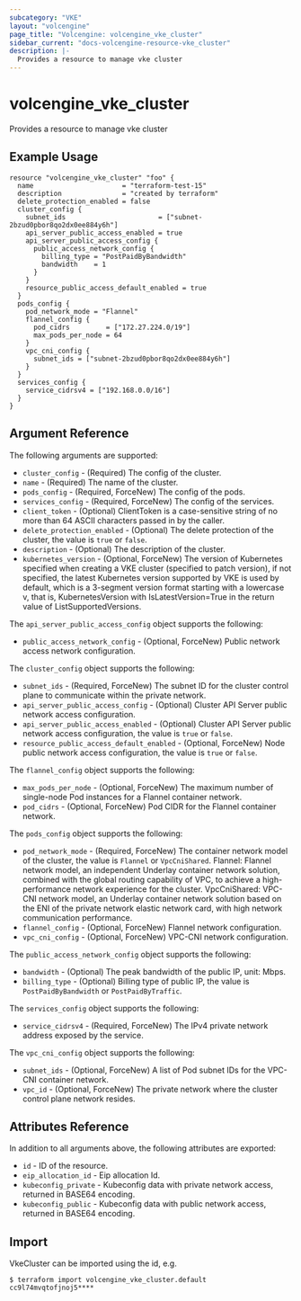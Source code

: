 ```yaml
---
subcategory: "VKE"
layout: "volcengine"
page_title: "Volcengine: volcengine_vke_cluster"
sidebar_current: "docs-volcengine-resource-vke_cluster"
description: |-
  Provides a resource to manage vke cluster
---
```

# volcengine_vke_cluster
Provides a resource to manage vke cluster
## Example Usage
```hcl
resource "volcengine_vke_cluster" "foo" {
  name                      = "terraform-test-15"
  description               = "created by terraform"
  delete_protection_enabled = false
  cluster_config {
    subnet_ids                       = ["subnet-2bzud0pbor8qo2dx0ee884y6h"]
    api_server_public_access_enabled = true
    api_server_public_access_config {
      public_access_network_config {
        billing_type = "PostPaidByBandwidth"
        bandwidth    = 1
      }
    }
    resource_public_access_default_enabled = true
  }
  pods_config {
    pod_network_mode = "Flannel"
    flannel_config {
      pod_cidrs         = ["172.27.224.0/19"]
      max_pods_per_node = 64
    }
    vpc_cni_config {
      subnet_ids = ["subnet-2bzud0pbor8qo2dx0ee884y6h"]
    }
  }
  services_config {
    service_cidrsv4 = ["192.168.0.0/16"]
  }
}
```
## Argument Reference
The following arguments are supported:
* `cluster_config` - (Required) The config of the cluster.
* `name` - (Required) The name of the cluster.
* `pods_config` - (Required, ForceNew) The config of the pods.
* `services_config` - (Required, ForceNew) The config of the services.
* `client_token` - (Optional) ClientToken is a case-sensitive string of no more than 64 ASCII characters passed in by the caller.
* `delete_protection_enabled` - (Optional) The delete protection of the cluster, the value is `true` or `false`.
* `description` - (Optional) The description of the cluster.
* `kubernetes_version` - (Optional, ForceNew) The version of Kubernetes specified when creating a VKE cluster (specified to patch version), if not specified, the latest Kubernetes version supported by VKE is used by default, which is a 3-segment version format starting with a lowercase v, that is, KubernetesVersion with IsLatestVersion=True in the return value of ListSupportedVersions.

The `api_server_public_access_config` object supports the following:

* `public_access_network_config` - (Optional, ForceNew) Public network access network configuration.

The `cluster_config` object supports the following:

* `subnet_ids` - (Required, ForceNew) The subnet ID for the cluster control plane to communicate within the private network.
* `api_server_public_access_config` - (Optional) Cluster API Server public network access configuration.
* `api_server_public_access_enabled` - (Optional) Cluster API Server public network access configuration, the value is `true` or `false`.
* `resource_public_access_default_enabled` - (Optional, ForceNew) Node public network access configuration, the value is `true` or `false`.

The `flannel_config` object supports the following:

* `max_pods_per_node` - (Optional, ForceNew) The maximum number of single-node Pod instances for a Flannel container network.
* `pod_cidrs` - (Optional, ForceNew) Pod CIDR for the Flannel container network.

The `pods_config` object supports the following:

* `pod_network_mode` - (Required, ForceNew) The container network model of the cluster, the value is `Flannel` or `VpcCniShared`. Flannel: Flannel network model, an independent Underlay container network solution, combined with the global routing capability of VPC, to achieve a high-performance network experience for the cluster. VpcCniShared: VPC-CNI network model, an Underlay container network solution based on the ENI of the private network elastic network card, with high network communication performance.
* `flannel_config` - (Optional, ForceNew) Flannel network configuration.
* `vpc_cni_config` - (Optional, ForceNew) VPC-CNI network configuration.

The `public_access_network_config` object supports the following:

* `bandwidth` - (Optional) The peak bandwidth of the public IP, unit: Mbps.
* `billing_type` - (Optional) Billing type of public IP, the value is `PostPaidByBandwidth` or `PostPaidByTraffic`.

The `services_config` object supports the following:

* `service_cidrsv4` - (Required, ForceNew) The IPv4 private network address exposed by the service.

The `vpc_cni_config` object supports the following:

* `subnet_ids` - (Optional, ForceNew) A list of Pod subnet IDs for the VPC-CNI container network.
* `vpc_id` - (Optional, ForceNew) The private network where the cluster control plane network resides.

## Attributes Reference
In addition to all arguments above, the following attributes are exported:
* `id` - ID of the resource.
* `eip_allocation_id` - Eip allocation Id.
* `kubeconfig_private` - Kubeconfig data with private network access, returned in BASE64 encoding.
* `kubeconfig_public` - Kubeconfig data with public network access, returned in BASE64 encoding.


## Import
VkeCluster can be imported using the id, e.g.
```
$ terraform import volcengine_vke_cluster.default cc9l74mvqtofjnoj5****
```

